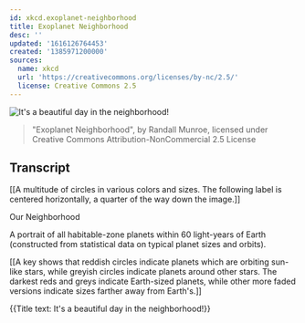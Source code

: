 ```yaml
---
id: xkcd.exoplanet-neighborhood
title: Exoplanet Neighborhood
desc: ''
updated: '1616126764453'
created: '1385971200000'
sources:
  name: xkcd
  url: 'https://creativecommons.org/licenses/by-nc/2.5/'
  license: Creative Commons 2.5
---
```

![It's a beautiful day in the neighborhood!](https://imgs.xkcd.com/comics/exoplanet_neighborhood.png)
> "Exoplanet Neighborhood", by Randall Munroe, licensed under Creative Commons Attribution-NonCommercial 2.5 License

## Transcript
[[A multitude of circles in various colors and sizes. The following label is centered horizontally, a quarter of the way down the image.]]

Our Neighborhood

A portrait of all habitable-zone planets within 60 light-years of Earth (constructed from statistical data on typical planet sizes and orbits).

[[A key shows that reddish circles indicate planets which are orbiting sun-like stars, while greyish circles indicate planets around other stars. The darkest reds and greys indicate Earth-sized planets, while other more faded versions indicate sizes farther away from Earth's.]]

{{Title text: It's a beautiful day in the neighborhood!}}
